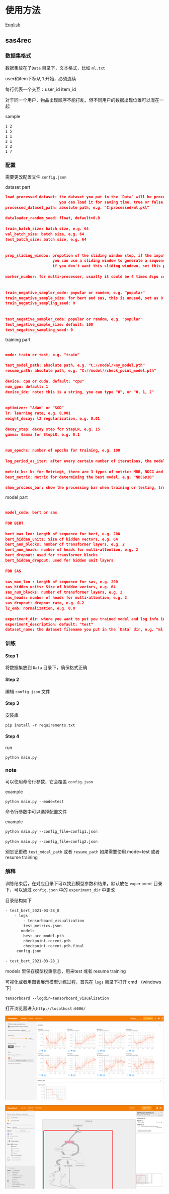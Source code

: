 # 使用方法

[English](./README.md)

## sas4rec

### 数据集格式

数据集放在了`Data` 目录下，文本格式，比如 `ml.txt`

user和item下标从 1 开始，必须连续

每行代表一个交互：user_id item_id

对于同一个用户，物品出现顺序不能打乱，但不同用户的数据出现位置可以混在一起

sample
```
1 2
1 5
1 1
2 1
2 2
1 7
```

### 配置
需要更改配置文件 `config.json`


dataset part

```json
load_processed_dataset: the dataset you put in the `Data` will be processed into .pkl, 
                        you can load it for saving time. true or false, e.g. false
processed_dataset_path: absolute path, e.g. "C:processed/ml.pkl"

dataloader_random_seed: float, default=0.0

train_batch_size: batch size, e.g. 64
val_batch_size: batch size, e.g. 64
test_batch_size: batch size, e.g. 64


prop_sliding_window: propotion of the sliding window step, if the input seq is exceeding the max_len, 
                     you can use a sliding window to generate a sequence of input. default: 0.1,  
                     if you don't want this sliding windown, set this parameter as -1.0.

worker_number: for multi-processer, usually it could be 4 times #cpu core you have


train_negative_sampler_code: popular or random, e.g. "popular"
train_negative_sample_size: for bert and sas, this is unused, set as 0
train_negative_sampling_seed: 0


test_negative_sampler_code: popular or random, e.g. "popular"
test_negative_sample_size: default: 100
test_negative_sampling_seed: 0

```

training part

```json

mode: train or test, e.g. "train"

test_model_path: absolute path, e.g. "C://model//my_model.pth"
resume_path: absolute path, e.g. "C://model//check_point_model.pth"

device: cpu or cuda, default: "cpu"
num_gpu: default: 1
device_idx: note: this is a string, you can type "0", or "0, 1, 2"


optimizer: "Adam" or "SGD"
lr: learning rate, e.g. 0.001
weight_decay: l2 regularization, e.g. 0.01

decay_step: decay step for StepLR, e.g. 15
gamma: Gamma for StepLR, e.g. 0.1


num_epochs: number of epochs for training, e.g. 100

log_period_as_iter: after every certain number of iterations, the model weight will be saved as checkpoint

metric_ks: ks for Metric@k, there are 3 types of metric: MRR, NDCG and HIT, e.g. [10, 20, 50]
best_metric: Metric for determining the best model, e.g. "NDCG@10"

show_process_bar: show the processing bar when training or testing, true or false, e.g.false

```

model part

```json

model_code: bert or sas

FOR BERT

bert_max_len: Length of sequence for bert, e.g. 200
bert_hidden_units: Size of hidden vectors, e.g. 64
bert_num_blocks: number of transformer layers, e.g. 2
bert_num_heads: number of heads for multi-attention, e.g. 2
bert_dropout: used for transformer blocks
bert_hidden_dropout: used for hidden unit layers

FOR SAS

sas_max_len : Length of sequence for sas, e.g. 200
sas_hidden_units: Size of hidden vectors, e.g. 64
sas_num_blocks: number of transformer layers, e.g. 2
sas_heads: number of heads for multi-attention, e.g. 2
sas_dropout: dropout rate, e.g. 0.2
l2_emb: normalization, e.g. 0.0

experiment_dir: where you want to put you trained model and log info in, e.g. "experiments"
experiment_description: default: "test"
dataset_name: the dataset filename you put in the `Data` dir, e.g. "ml.txt"
```


### 训练

#### Step 1
将数据集放到 `Data` 目录下，确保格式正确

#### Step 2
编辑 `config.json` 文件

#### Step 3
安装库

```
pip install -r requirements.txt
```

#### Step 4
run
```
python main.py
```

### note

可以使用命令行参数，它会覆盖 `config.json` 

example

```
python main.py --mode=test
```

命令行参数中可以选择配置文件


example

```
python main.py --config_file=config1.json

python main.py --config_file=config2.json
```

别忘记更改 `test_mdoel_path` 或者 `resume_path` 如果需要使用 mode=test 或者 resume training

### 解释

训练结束后，在对应目录下可以找到模型参数和结果，默认放在 `experiment` 目录下，可以通过 `config.json` 中的 `experiment_dir` 中更改

目录结构如下
```
- test_bert_2021-03-28_0
    - logs
        - tensorboard_visualization
        test_metrics.json
     - models
        best_acc_model.pth
        checkpoint-recent.pth
        checkpoint-recent.pth.final
     config.json
  
- test_bert_2021-03-28_1

```

models 里保存模型权重信息，用来test 或者 resume training

可视化或者用图表展示模型训练过程，首先在 `logs` 目录下打开 cmd （windows 下）

```
tensorboard --logdir=tensorboard_visualization
```

打开浏览器进入`http://localhost:6006/`

![](./tensorboard_display.png)

![](./tensorboard_graph_display.png)
